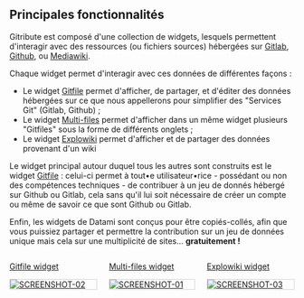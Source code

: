 ## Principales fonctionnalités

<!-- 🚧  &nbsp; `Redaction in progress...` -->

Gitribute est composé d'une collection de widgets, lesquels permettent d'interagir avec des ressources (ou fichiers sources) hébergées sur [Gitlab](https://gitlab.com/), [Github](https://github.com/), ou [Mediawiki](https://www.mediawiki.org/wiki/MediaWiki).

Chaque widget permet d'interagir avec ces données de différentes façons :

- Le widget [Gitfile](/docs-gitfile) permet d'afficher, de partager, et d'éditer des données hébergées sur ce que nous appellerons pour simplifier des "Services Git" (Gitlab, Github) ;
- Le widget [Multi-files](/docs-multi-files) permet d'afficher dans un même widget plusieurs "Gitfiles" sous la forme de différents onglets ;
- Le widget [Explowiki](/docs-explowiki) permet d'afficher et de partager des données provenant d'un wiki
 
Le widget principal autour duquel tous les autres sont construits est le widget [Gitfile](/docs-gitfile) : celui-ci permet à tout•e utilisateur•rice - possédant ou non des compétences techniques - de contribuer à un jeu de donnés hébergé sur Github ou Gitlab, cela sans qu'il lui soit nécessaire de créer un compte ou même de savoir ce que sont Github ou Gitlab.

Enfin, les widgets de Datami sont conçus pour être copiés-collés, afin que vous puissiez partager et permettre la contribution sur un jeu de données unique mais cela sur une multiplicité de sites... **gratuitement !**

<div class="columns is-multiline is-8 is-centered mt-0 mb-4">
  <div class="column is-4 has-text-centered">
    <p class="has-text-weight-bold">
      <a href="/docs-gitfile">
        Gitfile widget
        <div style="border: thin solid lightgrey;">
          <img
            src="https://raw.githubusercontent.com/multi-coop/vizboard-website-content/main/images/screenshots/gitfile-md-edit-01.png"
            alt="SCREENSHOT-02"
          />
        </div>
      </a>
    </p>
  </div>
  <div class="column is-4 has-text-centered">
    <p class="has-text-weight-bold">
      <a href="/docs-multi-files">
        Multi-files widget
        <div style="border: thin solid lightgrey;">
          <img
            src="https://raw.githubusercontent.com/multi-coop/vizboard-website-content/main/images/screenshots/multifiles-preview-01.png"
            alt="SCREENSHOT-01"
          />
        </div>
      </a>
    </p>
  </div>
  <div class="column is-4 has-text-centered">
    <p class="has-text-weight-bold">
      <a href="/docs-explowiki">
        Explowiki widget
        <div style="border: thin solid lightgrey;">
          <img
            src="https://raw.githubusercontent.com/multi-coop/vizboard-website-content/main/images/screenshots/explowiki-preview-01.png"
            alt="SCREENSHOT-03"
          />
        </div>
      </a>
    </p>
  </div>
</div>
